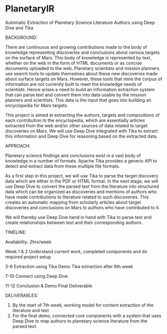 # PlanetaryIR
Automatic Extraction of Planetary Science Literature Authors using Deep Dive and Tika


BACKGROUND: 

There are continuous and growing contributions made to the body of knowledge representing discoveries and conclusions about various targets on the surface of Mars. This body of knowledge is represented by text, whether on the web in the form of HTML documents or as concise documents uploaded to the web. Planetary scientists and mission planners use search tools to update themselves about these new discoveries made about surface targets on Mars. However, these tools that mine the corpus of information are not currently built to meet the knowledge needs of scientists. Hence arises a need to build an information extraction system that can parse text and convert them into data usable by the mission planners and scientists. This data is the input that goes into building an encyclopedia for Mars targets. 
	
This project is aimed at extracting the authors, targets and compositions of each contribution to the encyclopedia, which are essentially articles extracted from the web and/or other sources of data related to target discoveries on Mars. We will use Deep Dive integrated with Tika to extract this information and Deep Dive for reasoning based on the extracted data.

APPROACH:

Planetary science findings and conclusions exist in a vast body of knowledge in a number of formats. Apache Tika provides a generic API to detect and extract data from these multiple file formats. 

As a first step in this project, we will use Tika to parse the target discovery data which are either in the PDF or HTML format. In the next stage, we will use Deep Dive to convert the parsed text from the literature into structured data which can be organized as discoveries and mentions of authors who have made contributions to literature related to such discoveries. This creates an automatic mapping from scholarly articles about target discoveries and conclusions on Mars to authors who have contributed to it. 

We will thereby use Deep Dive hand in hand with Tika to parse text and create relationships between text and their corresponding authors.




TIMELINE:

Availability: 2hrs/week

Week
1 & 2
Understand current work, completed components and do required project setup

3-6
Extraction using Tika
Demo Tika extraction after 6th week

7-10
Connect using Deep Dive

11-12
Conclusion & Demo
Final Deliverable

DELIVERABLES:

1)	By the start of 7th week, working model for content extraction of the literature and text
2)	For the final demo, connected core components with a system that uses Deep Dive to map authors to planetary science literature from the parsed text.
